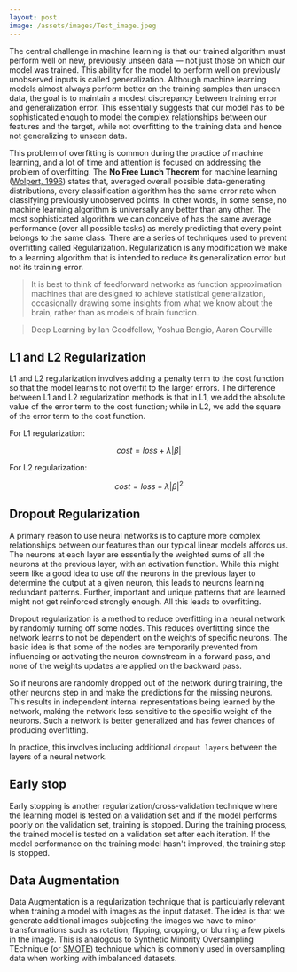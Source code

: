```yaml
---
layout: post
image: /assets/images/Test_image.jpeg
---
```


The central challenge in machine learning is that our trained algorithm must perform well on new, previously unseen data — not just those on which our model was trained. This ability for the model to perform well on previously unobserved inputs is called generalization. Although machine learning models almost always perform better on the training samples than unseen data, the goal is to maintain a modest discrepancy between training error and generalization error. This essentially suggests that our model has to be sophisticated enough to model the complex relationships between our features and the target, while not overfitting to the training data and hence not generalizing to unseen data.

This problem of overfitting is common during the practice of machine learning, and a lot of time and attention is focused on addressing the problem of overfitting. The **No Free Lunch Theorem** for machine learning ([Wolpert, 1996][Wolpert-1996]) states that, averaged overall possible data-generating distributions, every classification algorithm has the same error rate when classifying previously unobserved points. In other words, in some sense, no machine learning algorithm is universally any better than any other. The most sophisticated algorithm we can conceive of has the same average performance (over all possible tasks) as merely predicting that every point belongs to the same class. There are a series of techniques used to prevent overfitting called Regularization. Regularization is any modiﬁcation we make to a learning algorithm that is intended to reduce its generalization error but not its training error.

> It is best to think of feedforward networks as function approximation machines that are designed to achieve statistical generalization, occasionally drawing some insights from what we know about the brain, rather than as models of brain function.

> Deep Learning by Ian Goodfellow, Yoshua Bengio, Aaron Courville


## L1 and L2 Regularization

L1 and L2 regularization involves adding a penalty term to the cost function so that the model learns to not overfit to the larger errors. The difference between L1 and L2 regularization methods is that in L1, we add the absolute value of the error term to the cost function; while in L2, we add the square of the error term to the cost function.

For L1 regularization:

```math
cost = loss + \lambda |\beta|
```

For L2 regularization:

```math
cost = loss + \lambda |\beta|^2
```


## Dropout Regularization

A primary reason to use neural networks is to capture more complex relationships between our features than our typical linear models affords us. The neurons at each layer are essentially the weighted sums of all the neurons at the previous layer, with an activation function. While this might seem like a good idea to use _all_ the neurons in the previous layer to determine the output at a given neuron, this leads to neurons learning redundant patterns. Further, important and unique patterns that are learned might not get reinforced strongly enough. All this leads to overfitting.

Dropout regularization is a method to reduce overfitting in a neural network by randomly turning off some nodes. This reduces overfitting since the network learns to not be dependent on the weights of specific neurons. The basic idea is that some of the nodes are temporarily prevented from influencing or activating the neuron downstream in a forward pass, and none of the weights updates are applied on the backward pass.

So if neurons are randomly dropped out of the network during training, the other neurons step in and make the predictions for the missing neurons. This results in independent internal representations being learned by the network, making the network less sensitive to the specific weight of the neurons. Such a network is better generalized and has fewer chances of producing overfitting.

In practice, this involves including additional `dropout layers` between the layers of a neural network.


## Early stop

Early stopping is another regularization/cross-validation technique where the learning model is tested on a validation set and if the model performs poorly on the validation set, training is stopped. During the training process, the trained model is tested on a validation set after each iteration. If the model performance on the training model hasn't improved, the training step is stopped.


## Data Augmentation

Data Augmentation is a regularization technique that is particularly relevant when training a model with images as the input dataset. The idea is that we generate additional images subjecting the images we have to minor transformations such as rotation, flipping, cropping, or blurring a few pixels in the image. This is analogous to Synthetic Minority Oversampling TEchnique (or [SMOTE][SMOTE]) technique which is commonly used in oversampling data when working with imbalanced datasets.  


[Wolpert-1996]: https://direct.mit.edu/neco/article-abstract/8/7/1341/6016/The-Lack-of-A-Priori-Distinctions-Between-Learning
[SMOTE]: https://arxiv.org/abs/1106.1813

